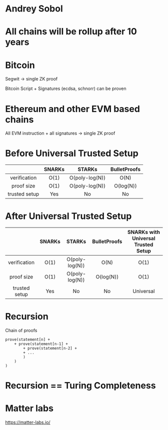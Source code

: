 # Andrey Sobol

# All chains will be rollup after 10 years

# Bitcoin

Segwit → single ZK proof

Bitcoin Script + Signatures (ecdsa, schnorr) can be proven

# Ethereum and other EVM based chains

All EVM instruction + all signatures → single ZK proof

# Before Universal Trusted Setup

|               | SNARKs | STARKs         | BulletProofs | 
|:-------------:|:------:|:--------------:|:------------:|
| verification  | O(1)   | O(poly-log(N)) | O(N)         |
| proof size    | O(1)   | O(poly-log(N)) | O(log(N))    |
| trusted setup | Yes    | No             | No           |

# After Universal Trusted Setup

|               | SNARKs |     STARKs     | BulletProofs | SNARKs with Universal Trusted Setup |
|:-------------:|:------:|:--------------:|:------------:|:-----------------------------------:|
|  verification |  O(1)  | O(poly-log(N)) |     O(N)     |                 O(1)                |
|   proof size  |  O(1)  | O(poly-log(N)) |   O(log(N))  |                 O(1)                |
| trusted setup |   Yes  |       No       |      No      |              Universal              |

# Recursion

Chain of proofs

```
prove(statement[n] +
    + prove(statement[n-1] +
        + prove(statement[n-2] +
        + ...
        )
    )
)
```

# Recursion == Turing Completeness

# Matter labs

https://matter-labs.io/
